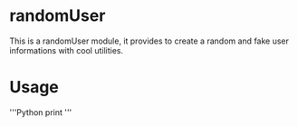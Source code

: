 # randomUser
This is a randomUser module, it provides to create a random and fake user informations with cool utilities.

# Usage
'''Python
print
'''
